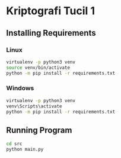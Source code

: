 # Kriptografi Tucil 1

## Installing Requirements
### Linux
```bash
virtualenv -p python3 venv
source venv/bin/activate
python -m pip install -r requirements.txt
```

### Windows
```bash
virtualenv -p python3 venv
venv\Scripts\activate
python -m pip install -r requirements.txt
```

## Running Program
```bash
cd src
python main.py
```
